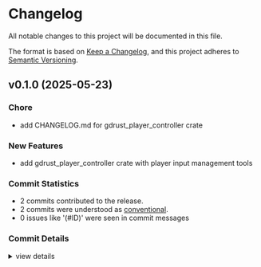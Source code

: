 # Changelog

All notable changes to this project will be documented in this file.

The format is based on [Keep a Changelog](https://keepachangelog.com/en/1.0.0/),
and this project adheres to [Semantic Versioning](https://semver.org/spec/v2.0.0.html).

## v0.1.0 (2025-05-23)

### Chore

 - <csr-id-cb34d2cb8694a1f2d663b52e9da4186d600be54a/> add CHANGELOG.md for gdrust_player_controller crate

### New Features

 - <csr-id-8a3e59bbc521f74989d2953d402f61747e12e8ca/> add gdrust_player_controller crate with player input management tools

### Commit Statistics

<csr-read-only-do-not-edit/>

 - 2 commits contributed to the release.
 - 2 commits were understood as [conventional](https://www.conventionalcommits.org).
 - 0 issues like '(#ID)' were seen in commit messages

### Commit Details

<csr-read-only-do-not-edit/>

<details><summary>view details</summary>

 * **Uncategorized**
    - Add CHANGELOG.md for gdrust_player_controller crate ([`cb34d2c`](https://github.com/robotnik-dev/gdrust_kit/commit/cb34d2cb8694a1f2d663b52e9da4186d600be54a))
    - Add gdrust_player_controller crate with player input management tools ([`8a3e59b`](https://github.com/robotnik-dev/gdrust_kit/commit/8a3e59bbc521f74989d2953d402f61747e12e8ca))
</details>

